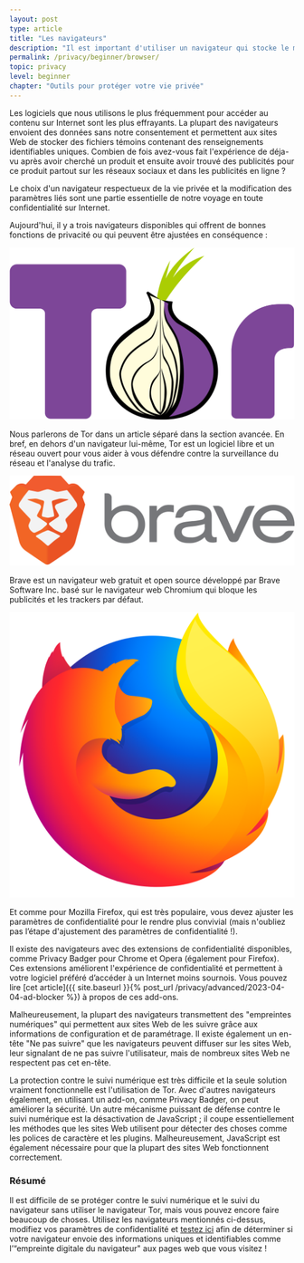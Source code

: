```yaml
---
layout: post
type: article
title: "Les navigateurs"
description: "Il est important d'utiliser un navigateur qui stocke le moins d'informations possible. Cet article présente quelques suggestions."
permalink: /privacy/beginner/browser/
topic: privacy
level: beginner
chapter: "Outils pour protéger votre vie privée"
---
```


Les logiciels que nous utilisons le plus fréquemment pour accéder au contenu sur Internet sont les plus effrayants. La plupart des navigateurs envoient des données sans notre consentement et permettent aux sites Web de stocker des fichiers témoins contenant des renseignements identifiables uniques. Combien de fois avez-vous fait l'expérience de déja-vu après avoir cherché un produit et ensuite avoir trouvé des publicités pour ce produit partout sur les réseaux sociaux et dans les publicités en ligne ?

Le choix d'un navigateur respectueux de la vie privée et la modification des paramètres liés sont une partie essentielle de notre voyage en toute confidentialité sur Internet.

Aujourd'hui, il y a trois navigateurs disponibles qui offrent de bonnes fonctions de privacité ou qui peuvent être ajustées en conséquence :


<div class="row mt-4">
    <div class="col-md-2">
        <img src="/assets/post_files/privacy/beginner/browser/Tor-logo.png" alt="Tor" />
    </div>
    <div class="col-md-10">
        <p>
            Nous parlerons de Tor dans un article séparé dans la section avancée. En bref, en dehors d'un navigateur lui-même, Tor est un logiciel libre et un réseau ouvert pour vous aider à vous défendre contre la surveillance du réseau et l'analyse du trafic.
        </p>
    </div>
</div>

<div class="row mt-4">
    <div class="col-md-2">
        <img src="/assets/post_files/privacy/beginner/browser/Brave_logo.png" alt="Brave" />
    </div>
    <div class="col-md-10">
        <p>
            Brave est un navigateur web gratuit et open source développé par Brave Software Inc. basé sur le navigateur web Chromium qui bloque les publicités et les trackers par défaut.
        </p>
    </div>
</div>

<div class="row mt-4 mb-5">
    <div class="col-md-2">
        <img src="/assets/post_files/privacy/beginner/browser/Firefox_Logo.png" alt="Firefox" />
    </div>
    <div class="col-md-10">
        <p>
            Et comme pour Mozilla Firefox, qui est très populaire, vous devez ajuster les paramètres de confidentialité pour le rendre plus convivial (mais n'oubliez pas l’étape d'ajustement des paramètres de confidentialité !).
        </p>
    </div>
</div>


Il existe des navigateurs avec des extensions de confidentialité disponibles, comme Privacy Badger pour Chrome et Opera (également pour Firefox). Ces extensions améliorent l'expérience de confidentialité et permettent à votre logiciel préféré d’accéder à un Internet moins sournois. Vous pouvez lire [cet article]({{ site.baseurl }}{% post_url /privacy/advanced/2023-04-04-ad-blocker %}) à propos de ces add-ons.

Malheureusement, la plupart des navigateurs transmettent des "empreintes numériques" qui permettent aux sites Web de les suivre grâce aux informations de configuration et de paramétrage. Il existe également un en-tête "Ne pas suivre" que les navigateurs peuvent diffuser sur les sites Web, leur signalant de ne pas suivre l'utilisateur, mais de nombreux sites Web ne respectent pas cet en-tête.

La protection contre le suivi numérique est très difficile et la seule solution vraiment fonctionnelle est l'utilisation de Tor. Avec d'autres navigateurs également, en utilisant un add-on, comme Privacy Badger, on peut améliorer la sécurité. Un autre mécanisme puissant de défense contre le suivi numérique est la désactivation de JavaScript ; il coupe essentiellement les méthodes que les sites Web utilisent pour détecter des choses comme les polices de caractère et les plugins. Malheureusement, JavaScript est également nécessaire pour que la plupart des sites Web fonctionnent correctement.

### Résumé

Il est difficile de se protéger contre le suivi numérique et le suivi du navigateur sans utiliser le navigateur Tor, mais vous pouvez encore faire beaucoup de choses. Utilisez les navigateurs mentionnés ci-dessus, modifiez vos paramètres de confidentialité et [testez ici](https://panopticlick.eff.org/) afin de déterminer si votre navigateur envoie des informations uniques et identifiables comme l’“empreinte digitale du navigateur" aux pages web que vous visitez !
